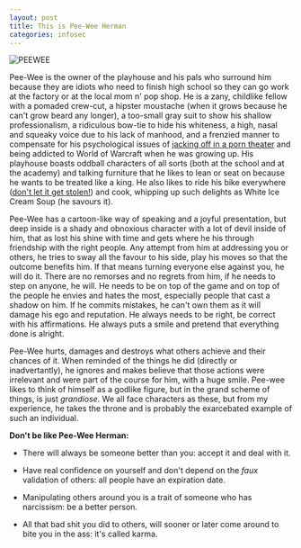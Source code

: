 ```yaml
---
layout: post
title: This is Pee-Wee Herman
categories: infosec
---
```


![PEEWEE](https://dcgc.io/pee-wee.png)

Pee-Wee is the owner of the playhouse and his pals who surround him because they are idiots who need to finish high school so they can go work at the factory or at the local mom n' pop shop. He is a zany, childlike fellow with a pomaded crew-cut, a hipster moustache (when it grows because he can't grow beard any longer), a too-small gray suit to show his shallow professionalism, a ridiculous bow-tie to hide his whiteness, a high, nasal and squeaky voice due to his lack of manhood, and a frenzied manner to compensate for his psychological issues of [jacking off in a porn theater](https://www.youtube.com/watch?v=XCj09U1qZ2I) and being addicted to World of Warcraft when he was growing up. His playhouse boasts oddball characters of all sorts (both at the school and at the academy) and talking furniture that he likes to lean or seat on because he wants to be treated like a king. He also likes to ride his bike everywhere ([don't let it get stolen!](https://www.youtube.com/watch?v=aHxScvu4YpE)) and cook, whipping up such delights as White Ice Cream Soup (he savours it).

Pee-Wee has a cartoon-like way of speaking and a joyful presentation, but deep inside is a shady and obnoxious character with a lot of devil inside of him, that as lost his shine with time and gets where he his through friendship with the right people. Any attempt from him at addressing you or others, he tries to sway all the favour to his side, play his moves so that the outcome benefits him. If that means turning everyone else against you, he will do it. There are no remorses and no regrets from him, if he needs to step on anyone, he will. He needs to be on top of the game and on top of the people he envies and hates the most, especially people that cast a shadow on him. If he commits mistakes, he can't own them as it will damage his ego and reputation. He always needs to be right, be correct with his affirmations. He always puts a smile and pretend that everything done is alright.

Pee-Wee hurts, damages and destroys what others achieve and their chances of it. When reminded of the things he did (directly or inadvertantly), he ignores and makes believe that those actions were irrelevant and were part of the course for him, with a huge smile. Pee-wee likes to think of himself as a godlike figure, but in the grand scheme of things, is just _grandiose_. We all face characters as these, but from my experience, he takes the throne and is probably the exarcebated example of such an individual. 

**Don't be like Pee-Wee Herman:**

- There will always be someone better than you: accept it and deal with it.

- Have real confidence on yourself and don't depend on the _faux_ validation of others: all people have an expiration date.

- Manipulating others around you is a trait of someone who has narcissism: be a better person.

- All that bad shit you did to others, will sooner or later come around to bite you in the ass: it's called karma.
